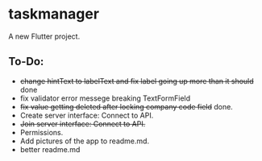 # taskmanager

A new Flutter project.

## To-Do: 

   - ~~change hintText to labelText and fix label going up more than it should~~ done
   - fix validator error messege breaking TextFormField
   - ~~fix value getting deleted after locking company code field~~ done.
   - Create server interface: Connect to API.
   - ~~Join server interface: Connect to API.~~
   - Permissions.
   - Add pictures of the app to readme.md.
   - better readme.md
